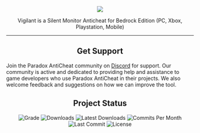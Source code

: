 <div align="center">
  <img src="https://i.imgur.com/dek0RAu.png">
  <p>Vigilant is a Silent Monitor Anticheat for Bedrock Edition (PC, Xbox, Playstation, Mobile)</p>
</div>

<hr>
<div align="left">
  <div align="center">
    <h2>Get Support</h2>
  </div>
  <p>Join the Paradox AntiCheat community on <a href="https://discord.gg/qVd53N2xhq">Discord</a> for support. Our community is active and dedicated to providing help and assistance to game developers who use Paradox AntiCheat in their projects. We also welcome feedback and suggestions on how we can improve the tool.</p>
</div>

<div align="center">
  <h2>Project Status</h2>
  <img src="https://www.codefactor.io/repository/github/Shall0e/VIGILANT/badge/main" alt="Grade">
  <img src="https://img.shields.io/github/downloads/Shall0e/VIGILANT/total?style=plastic&logo=appveyor" alt="Downloads">
  <img src="https://img.shields.io/github/downloads/Shall0e/VIGILANT/latest/total?style=plastic&logo=appveyor" alt="Latest Downloads">
  <img src="https://img.shields.io/github/commit-activity/m/Shall0e/VIGILANT?style=plastic&logo=appveyor" alt="Commits Per Month">
  <img src="https://img.shields.io/github/last-commit/Shall0e/VIGILANT?style=plastic&logo=appveyor" alt="Last Commit">
  <img src="https://img.shields.io/github/license/Shall0e/VIGILANT?style=plastic&logo=appveyor" alt="License">
</div>
